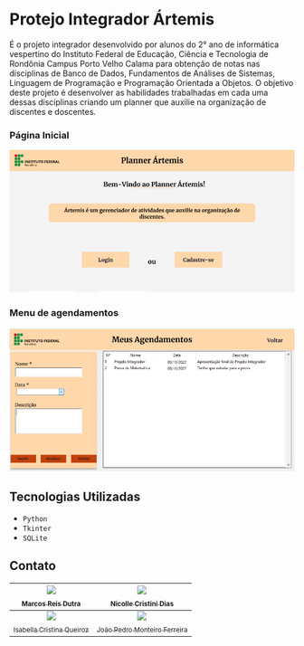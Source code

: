 # Protejo Integrador Ártemis

É o projeto integrador desenvolvido por alunos do 2° ano de informática vespertino do Instituto Federal de Educação, Ciência e Tecnologia de Rondônia Campus Porto Velho Calama para obtenção de notas nas disciplinas de Banco de Dados, Fundamentos de Análises de Sistemas, Linguagem de Programação e Programação Orientada a Objetos. O objetivo deste projeto é desenvolver as habilidades trabalhadas em cada uma dessas disciplinas criando um planner que auxilie na organização de discentes e doscentes.

### Página Inicial
![Página Inicial](./.github/TelaInicial.png)

### Menu de agendamentos
![Página Inicial](./.github/TelaAgendamentos.png)

## Tecnologias Utilizadas
- ``Python``
- ``Tkinter``
- ``SQLite``

## Contato
 
 | [<img src="https://avatars.githubusercontent.com/u/112917982?v=4" width=125><br><sub>Marcos Reis Dutra</sub>](https://github.com/Marqueba) |[<img src="https://avatars.githubusercontent.com/u/115268953?v=4" width=125><br><sub>Nicolle Cristini Dias</sub>](https://github.com/Nicolledias13) |
| :---: | :---: | 
| [<img src="https://avatars.githubusercontent.com/u/115313447?v=4" width=125><br><sub>Isabella Cristina Queiroz</sub>](https://github.com/isabug05) |[<img src="https://avatars.githubusercontent.com/u/91398622?v=4" width=125><br><sub>João Pedro Monteiro Ferreira</sub>](https://github.com/Joao-Pedro-m) |

